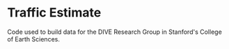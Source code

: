 # Traffic Estimate
Code used to build data for the DIVE Research Group in Stanford's College of Earth Sciences.
